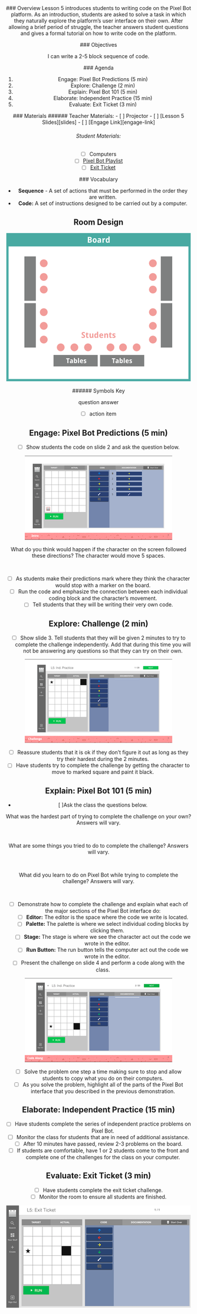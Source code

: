 <header class='header' title='Pixel Bot' subtitle='Lesson 5'/>

<notable>
<iconp src='/icons/activity.png'>### Overview</iconp>
Lesson 5 introduces students to writing code on the Pixel Bot platform. As an introduction, students are asked to solve a task in which they naturally explore the platform’s user interface on their own. After allowing a brief period of struggle, the teacher answers student questions and gives a formal tutorial on how to write code on the platform.

<iconp src='/icons/objectives.png'>### Objectives</iconp>

I can write a 2-5 block sequence of code.

<iconp src='/icons/agenda.png'>### Agenda</iconp>


1. Engage: Pixel Bot Predictions (5 min)
1. Explore: Challenge (2 min)
1. Explain: Pixel Bot 101 (5 min)
1. Elaborate: Independent Practice (15 min)
1. Evaluate: Exit Ticket (3 min)

<note>
<iconp src='/icons/materials.png'>### Materials</iconp>
###### Teacher Materials:
- [ ] Projector
- [ ] [Lesson 5 Slides][slides]
- [ ] [Engage Link][engage-link]

###### Student Materials:
- [ ] Computers
- [ ] [Pixel Bot Playlist][ind-practice]
- [ ] [Exit Ticket][assess]

<iconp src='/icons/vocab.png'>### Vocabulary</iconp>

- **Sequence** - A set of actions that must be performed in the order they are written.
- **Code:** A set of instructions designed to be carried out by a computer.

</note>

<pagebreak/>

## Room Design

![room](./images/layout-computer.png)

<note borderLeft='2px solid green' mt='2em'>
###### Symbols Key

<iconp ml='1.65em' type='question'>question</iconp>
<iconp ml='1.65em' type='answer'>answer</iconp>
- [ ] action item
</note>

<pagebreak/>

## Engage: Pixel Bot Predictions (5 min)
- [ ] Show students the code on slide 2 and ask the question below.

![slide-two](./images/slide-two.png)

<iconp type='question'>What do you think would happen if the character on the screen followed these directions?</iconp>
<iconp type='answer'>The character would move 5 spaces.</iconp>

<br/>

- [ ] As students make their predictions mark where they think the character would stop with a marker on the board.
- [ ] Run the code and emphasize the connection between each individual coding block and the character’s movement.
- [ ] Tell students that they will be writing their very own code.

## Explore: Challenge (2 min)
- [ ] Show slide 3. Tell students that they will be given 2 minutes to try to complete the challenge independently. Add that during this time you will not be answering any questions so that they can try on their own.

![slide-three](./images/slide-three.png)

- [ ] Reassure students that it is ok if they don’t figure it out as long as they try their hardest during the 2 minutes.
- [ ] Have students try to complete the challenge by getting the character to move to marked square and paint it black.

## Explain: Pixel Bot 101 (5 min)
- [ ]Ask the class the questions below.


<iconp type='question'>What was the hardest part of trying to complete the challenge on your own?</iconp>
<iconp type='answer'>Answers will vary.</iconp>

<br/>

<iconp type='question'>What are some things you tried to do to complete the challenge?</iconp>
<iconp type='answer'>Answers will vary.</iconp>

<br/>

<iconp type='question'>What did you learn to do on Pixel Bot while trying to complete the challenge?</iconp>
<iconp type='answer'>Answers will vary.</iconp>

<br/>

- [ ] Demonstrate how to complete the challenge and explain what each of the major sections of the Pixel Bot interface do:
   - [ ] **Editor:** The editor is the space where the code we write is located.
   - [ ] **Palette:** The palette is where we select individual coding blocks by clicking them.
   - [ ] **Stage:** The stage is where we see the character act out the code we wrote in the editor.
   - [ ] **Run Button:** The run button tells the computer act out the code we wrote in the editor.

- [ ] Present the challenge on slide 4 and perform a code along with the class.

![slide-four](./images/slide-four.png)

   - [ ] Solve the problem one step a time making sure to stop and allow students to copy what you do on their computers.
   - [ ] As you solve the problem, highlight all of the parts of the Pixel Bot interface that you described in the previous demonstration.

## Elaborate: Independent Practice (15 min)
- [ ] Have students complete the series of independent practice problems on Pixel Bot.
- [ ] Monitor the class for students that are in need of additional assistance.
- [ ] After 10 minutes have passed, review 2-3 problems on the board.
- [ ] If students are comfortable, have 1 or 2 students come to the front and complete one of the challenges for the class on your computer.

## Evaluate: Exit Ticket (3 min)

- [ ] Have students complete the exit ticket challenge.
- [ ] Monitor the room to ensure all students are finished.

![exit-problem](./images/exit-ticket.png)

</notable>

[slides]: https://drive.google.com/open?id=1ean8naFUkfNz0ntGLzHQzfmtFkctSoI8hKEruMHbujQ
[engage-link]: https://artbot-26016.firebaseapp.com/VY518
[ind-practice]: https://artbot-26016.firebaseapp.com/J42DG
[assess]: https://artbot-26016.firebaseapp.com/V3ZP3
